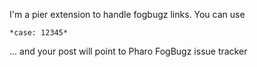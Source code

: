 I'm a pier extension to handle fogbugz links.
You can use 

	*case: 12345* 
	
... and your post will point to Pharo FogBugz issue tracker